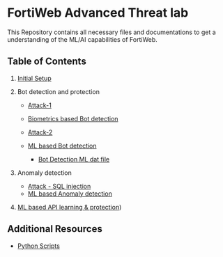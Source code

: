 # FortiWeb Advanced Threat lab

This Repository contains all necessary files and documentations to get a understanding of the ML/AI capabilities of  FortiWeb.

## Table of Contents

1. [Initial Setup](./0_Initial_Setup/0_Initial_Setup.md)

2. Bot detection and protection

   - [Attack-1](./1&2_Bot_Lab/1.1_bot_attack.md)

   - [Biometrics based Bot detection](./1&2_Bot_Lab/1.2_Biometrics_based_bot_detection.md)

   - [Attack-2](./1&2_Bot_Lab/2.1_bot_attack_ml.md)

   - [ML based Bot detection](./1&2_Bot_Lab/2.2-Bot_Detection_ML.md)
     - [Bot Detection ML dat file](./BotDetection_ML_dat_file)

3. Anomaly detection
   - [Attack - SQL injection](./3-Anomaly_Detection_Lab/3.1_sql_injection.md)
   - [ML based Anomaly detection](./3-Anomaly_Detection_Lab/3.2_Anomaly_Detection_ML.md)
4. [ML based API learning & protection](./4-API_learning_Lab/4.1_API_Protection_ML.md))



## Additional Resources

- [Python Scripts](./Python/Scripts)
